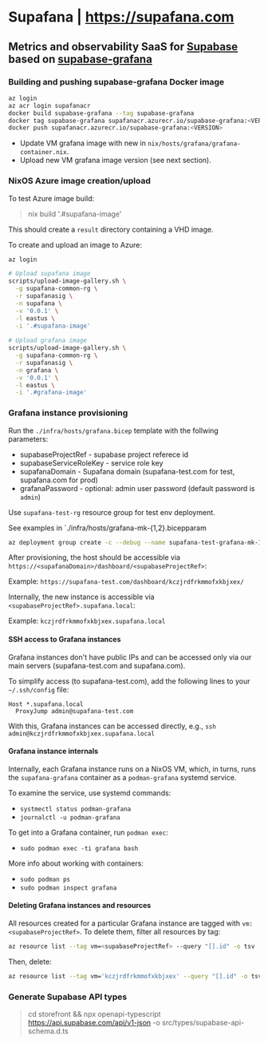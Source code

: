 # Supafana | https://supafana.com
## Metrics and observability SaaS for [Supabase](https://supabase.com) based on [supabase-grafana](https://github.com/supabase/supabase-grafana)

### Building and pushing supabase-grafana Docker image

``` bash
az login
az acr login supafanacr
docker build supabase-grafana --tag supabase-grafana
docker tag supabase-grafana supafanacr.azurecr.io/supabase-grafana:<VERSION>
docker push supafanacr.azurecr.io/supabase-grafana:<VERSION> 
```

- Update VM grafana image with new <VERSION> in `nix/hosts/grafana/grafana-container.nix`. 
- Upload new VM grafana image version (see next section).

### NixOS Azure image creation/upload

To test Azure image build:

> nix build '.#supafana-image'

This should create a `result` directory containing a VHD image.

To create and upload an image to Azure:

``` bash
az login

# Upload supafana image
scripts/upload-image-gallery.sh \
  -g supafana-common-rg \
  -r supafanasig \
  -n supafana \
  -v '0.0.1' \
  -l eastus \
  -i '.#supafana-image'
  
# Upload grafana image
scripts/upload-image-gallery.sh \
  -g supafana-common-rg \
  -r supafanasig \
  -n grafana \
  -v '0.0.1' \
  -l eastus \
  -i '.#grafana-image'
```

### Grafana instance provisioning

Run the `./infra/hosts/grafana.bicep` template with the follwing parameters:

  - supabaseProjectRef - supabase project referece id
  - supabaseServiceRoleKey - service role key
  - supafanaDomain - Supafana domain (supafana-test.com for test, supafana.com for prod)
  - grafanaPassword - optional: admin user password (default password is `admin`)

Use `supafana-test-rg` resource group for test env deployment.

See examples in `./infra/hosts/grafana-mk-{1,2}.bicepparam

``` bash
az deployment group create -c --debug --name supafana-test-grafana-mk-1-deploy --resource-group supafana-test-rg --parameters infra/hosts/grafana-mk-1.bicepparam
```

After provisioning, the host should be accessible via `https://<supafanaDomain>/dashboard/<supabaseProjectRef>`:

Example: `https://supafana-test.com/dashboard/kczjrdfrkmmofxkbjxex/`

Internally, the new instance is accessible via `<supabaseProjectRef>.supafana.local`:

Example: `kczjrdfrkmmofxkbjxex.supafana.local`

#### SSH access to Grafana instances

Grafana instances don't have public IPs and can be accessed only via our main servers (supafana-test.com and supafana.com).

To simplify access (to supafana-test.com), add the following lines to your `~/.ssh/config` file:

```
Host *.supafana.local
  ProxyJump admin@supafana-test.com
```

With this, Grafana instances can be accessed directly, e.g., `ssh admin@kczjrdfrkmmofxkbjxex.supafana.local`

#### Grafana instance internals

Internally, each Grafana instance runs on a NixOS VM, which, in turns, runs the `supafana-grafana` container as a `podman-grafana` systemd service.

To examine the service, use systemd commands:

- `systmectl status podman-grafana`
- `journalctl -u podman-grafana`

To get into a Grafana container, run `podman exec`:

- `sudo podman exec -ti grafana bash`

More info about working with containers:

- `sudo podman ps`
- `sudo podman inspect grafana`


#### Deleting Grafana instances and resources

All resources created for a particular Grafana instance are tagged with `vm:<supabaseProjectRef>`. To delete them, filter all resources by tag:

``` bash
az resource list --tag vm=<supabaseProjectRef> --query "[].id" -o tsv
```

Then, delete:

``` bash
az resource list --tag vm='kczjrdfrkmmofxkbjxex' --query "[].id" -o tsv | xargs -I {} az resource delete --ids {}
```



### Generate Supabase API types

> cd storefront && npx openapi-typescript https://api.supabase.com/api/v1-json -o src/types/supabase-api-schema.d.ts
